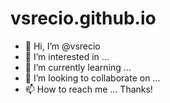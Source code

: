 # vsrecio.github.io

- 👋 Hi, I’m @vsrecio
- 👀 I’m interested in ...
- 🌱 I’m currently learning ...
- 💞️ I’m looking to collaborate on ...
- 📫 How to reach me ... Thanks!

<!---
vsrecio/vsrecio is a ✨ special ✨ repository because its `README.md` (this file) appears on your GitHub profile.
You can click the Preview link to take a look at your changes.
--->
